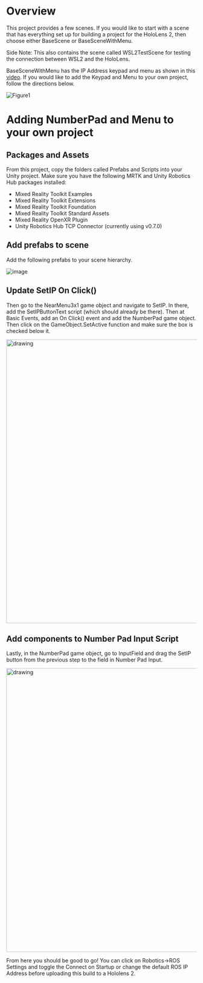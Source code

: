 # Overview
This project provides a few scenes. If you would like to start with a scene that has everything set up for building a project for the HoloLens 2, then choose either BaseScene or BaseSceneWithMenu. 

Side Note: This also contains the scene called WSL2TestScene for testing the connection between WSL2 and the HoloLens.

BaseSceneWithMenu has the IP Address keypad and menu as shown in this [video](https://youtu.be/kmEVIafkqgM). If you would like to add the Keypad and Menu to your own project, follow the directions below. 

![Figure1](https://user-images.githubusercontent.com/56240638/183230142-93677b87-8011-4477-aa2e-158c647c01f4.png)

# Adding NumberPad and Menu to your own project
## Packages and Assets

From this project, copy the folders called Prefabs and Scripts into your Unity project. Make sure you have the following MRTK and Unity Robotics Hub packages installed:

* Mixed Reality Toolkit Examples
* Mixed Reality Toolkit Extensions
* Mixed Reality Toolkit Foundation
* Mixed Reality Toolkit Standard Assets
* Mixed Reality OpenXR Plugin
* Unity Robotics Hub TCP Connector (currently using v0.7.0)

## Add prefabs to scene 
Add the following prefabs to your scene hierarchy. 

![image](https://user-images.githubusercontent.com/56240638/156014624-90776ca2-2596-47c1-9343-a3ab4a790fc1.png)

## Update SetIP On Click()

Then go to the NearMenu3x1 game object and navigate to SetIP. In there, add the SetIPButtonText script (which should already be there). Then at Basic Events, add an On Click() event and add the NumberPad game object. Then click on the GameObject.SetActive function and make sure the box is checked below it.

<img src="https://user-images.githubusercontent.com/56240638/183230127-21544e51-9b89-4183-91b2-5bb300591687.png" alt="drawing" style="width:750px;"/>

## Add components to Number Pad Input Script
Lastly, in the NumberPad game object, go to InputField and drag the SetIP button from the previous step to the field in Number Pad Input.

<img src="https://user-images.githubusercontent.com/56240638/183230060-76a958d8-855a-4095-b151-7e0f0bceaf7a.png" alt="drawing" style="width:750px;"/>

From here you should be good to go! You can click on Robotics->ROS Settings and toggle the Connect on Startup or change the default ROS IP Address before uploading this build to a Hololens 2. 
